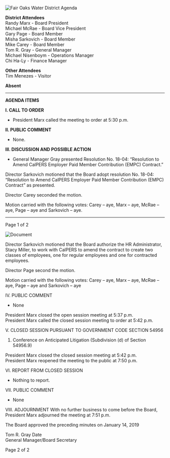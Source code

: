 <!-- Page 1 -->
![Fair Oaks Water District Agenda](https://via.placeholder.com/768x993.png?text=Fair+Oaks+Water+District+Agenda)

**District Attendees**  
Randy Marx - Board President  
Michael McRae - Board Vice President  
Gary Page - Board Member  
Misha Sarkovich - Board Member  
Mike Carey - Board Member  
Tom R. Gray - General Manager  
Michael Nisenboym - Operations Manager  
Chi Ha-Ly - Finance Manager  

**Other Attendees**  
Tim Menezes - Visitor  

**Absent**  

---

**AGENDA ITEMS**  

**I. CALL TO ORDER**  
- President Marx called the meeting to order at 5:30 p.m.  

**II. PUBLIC COMMENT**  
- None.  

**III. DISCUSSION AND POSSIBLE ACTION**  
- General Manager Gray presented Resolution No. 18-04: “Resolution to Amend CalPERS Employer Paid Member Contribution (EMPC) Contract.”  

Director Sarkovich motioned that the Board adopt resolution No. 18-04: “Resolution to Amend CalPERS Employer Paid Member Contribution (EMPC) Contract” as presented.  

Director Carey seconded the motion.  

Motion carried with the following votes: Carey – aye, Marx – aye, McRae – aye, Page – aye and Sarkovich – aye.  

---

Page 1 of 2
<!-- Page 2 -->
![Document](https://via.placeholder.com/768x993.png?text=Document+Image)

Director Sarkovich motioned that the Board authorize the HR Administrator, Stacy Miller, to work with CalPERS to amend the contract to create two classes of employees, one for regular employees and one for contracted employees.

Director Page second the motion.

Motion carried with the following votes: Carey – aye, Marx – aye, McRae – aye, Page – aye and Sarkovich – aye

IV. PUBLIC COMMENT
- None

President Marx closed the open session meeting at 5:37 p.m.  
President Marx called the closed session meeting to order at 5:42 p.m.

V. CLOSED SESSION PURSUANT TO GOVERNMENT CODE SECTION 54956
1. Conference on Anticipated Litigation (Subdivision (d) of Section 54956.9)

President Marx closed the closed session meeting at 5:42 p.m.  
President Marx reopened the meeting to the public at 7:50 p.m.

VI. REPORT FROM CLOSED SESSION
- Nothing to report.

VII. PUBLIC COMMENT
- None

VIII. ADJOURNMENT
With no further business to come before the Board, President Marx adjourned the meeting at 7:51 p.m.

The Board approved the preceding minutes on January 14, 2019

Tom R. Gray                                   Date  
General Manager/Board Secretary  

Page 2 of 2
